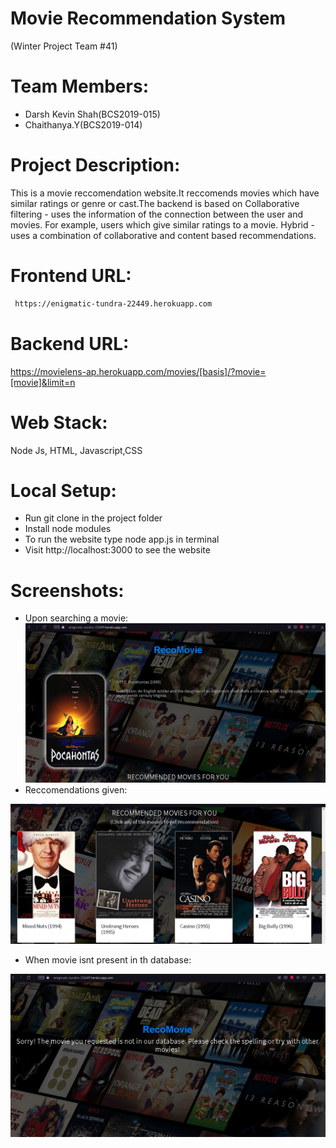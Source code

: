 # Movie Recommendation System
(Winter Project Team #41)

# Team Members:
 * Darsh Kevin Shah(BCS2019-015)
 * Chaithanya.Y(BCS2019-014)
  
# Project Description:
  This is a movie reccomendation website.It reccomends movies which have similar ratings or genre or cast.The backend is based on
  Collaborative filtering - uses the information of the connection between the user and movies.
  For example, users which give similar ratings to a movie. Hybrid - uses a combination of collaborative and content based recommendations.
  
 # Frontend URL:
 ```bash
  https://enigmatic-tundra-22449.herokuapp.com
 ``` 
 # Backend URL:
 https://movielens-ap.herokuapp.com/movies/[basis]/?movie=[movie]&limit=n
 
 # Web Stack:
 Node Js, HTML, Javascript,CSS
 
 # Local Setup:
* Run git clone in the project folder
* Install node modules
* To run the website type node app.js in terminal
* Visit http://localhost:3000 to see the website
 
# Screenshots:
* Upon searching a movie:
  <img src="https://github.com/darsh12shah/reco-movie/blob/main/movie%20info.png">
 * Reccomendations given:
<img src="https://github.com/darsh12shah/reco-movie/blob/main/Screenshot%20(5).png">

* When movie isnt present in th database:
<img src="https://github.com/darsh12shah/reco-movie/blob/main/failure.png.png">

 
 
 
 
 
